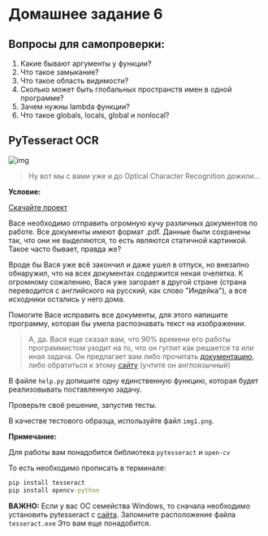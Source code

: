# Домашнее задание 6

## Вопросы для самопроверки:

1. Какие бывают аргументы у функции?
2. Что такое замыкание?
3. Что такое область видимости?
4. Сколько может быть глобальных пространств имен в одной программе?
5. Зачем нужны lambda функции?
6. Что такое globals, locals, global и nonlocal?

## PyTesseract OCR

![img](https://tudoprogramado.blog.br/assets/tesseract-ocr-e-python.jpg)

> Ну вот мы с вами уже и до Optical Character Recognition дожили...

**Условие:**

[Скачайте проект](https://github.com/AlexanderZiyatdinov/Course/raw/main/Week6/HW/OCR.zip)

Васе необходимо отправить огромную кучу различных документов по работе. Все документы имеют формат .pdf. Данные были сохранены так, что они не выделяются, то есть являются статичной картинкой. Такое часто бывает, правда же?

Вроде бы Вася уже всё закончил и даже ушел в отпуск, но внезапно обнаружил, что на всех документах содержится некая очепятка. К огромному сожалению, Вася уже загорает в другой стране (страна переводится с английского на русский, как слово "Индейка"), а все исходники остались у него дома. 

Помогите Васе исправить все документы, для этого напишите программу, которая бы умела распознавать текст на изображении.

> А, да. Вася еще сказал вам, что 90% времени его работы программистом уходит на то, что он гуглит как решается та или иная задача. 
> Он предлагает вам либо прочитать [документацию](https://tesseract-ocr.github.io/tessdoc/Home.html), либо обратиться к этому [сайту](https://stackoverflow.com/questions/37745519/use-pytesseract-ocr-to-recognize-text-from-an-image) (учтите он англоязычный)

В файле `help.py` допишите одну единственную функцию, которая будет реализовывать поставленную задачу.

Проверьте своё решение, запустив тесты.

В качестве тестового образца, используйте файл `img1.png`.

**Примечание:**

Для работы вам понадобится библиотека `pytesseract` и `open-cv`

То есть необходимо прописать в терминале:

```cmd
pip install tesseract
pip install opencv-python
```

**ВАЖНО:** Если у вас ОС семейства Windows, то сначала необходимо установить pytesseract с [сайта](https://tesseract-ocr.github.io/tessdoc/Downloads.html). 
Запомните расположение файла `tesseract.exe` Это вам еще понадобится.






